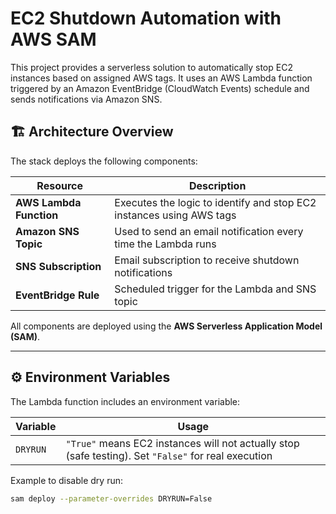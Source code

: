 # EC2 Shutdown Automation with AWS SAM

This project provides a serverless solution to automatically stop EC2 instances based on assigned AWS tags. It uses an AWS Lambda function triggered by an Amazon EventBridge (CloudWatch Events) schedule and sends notifications via Amazon SNS.

## 🏗 Architecture Overview

The stack deploys the following components:

| Resource | Description |
|---------|-------------|
| **AWS Lambda Function** | Executes the logic to identify and stop EC2 instances using AWS tags |
| **Amazon SNS Topic** | Used to send an email notification every time the Lambda runs |
| **SNS Subscription** | Email subscription to receive shutdown notifications |
| **EventBridge Rule** | Scheduled trigger for the Lambda and SNS topic |

All components are deployed using the **AWS Serverless Application Model (SAM)**.

---

## ⚙ Environment Variables

The Lambda function includes an environment variable:

| Variable | Usage |
|---------|-------|
| `DRYRUN` | `"True"` means EC2 instances will not actually stop (safe testing). Set `"False"` for real execution |

Example to disable dry run:

```bash
sam deploy --parameter-overrides DRYRUN=False
